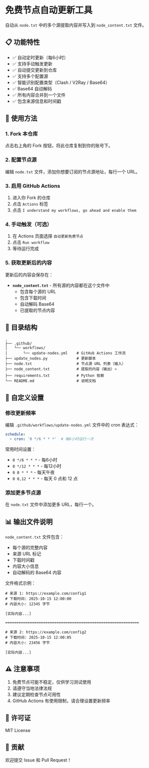 # 免费节点自动更新工具

自动从 `node.txt` 中的多个源提取内容并写入到 `node_content.txt` 文件。

## 📋 功能特性

- ✅ 自动定时更新（每6小时）
- ✅ 支持手动触发更新
- ✅ 自动提交更新到仓库
- ✅ 支持多个配置源
- ✅ 智能识别配置类型（Clash / V2Ray / Base64）
- ✅ Base64 自动解码
- ✅ 所有内容合并到一个文件
- ✅ 包含来源信息和时间戳

## 🚀 使用方法

### 1. Fork 本仓库

点击右上角的 Fork 按钮，将此仓库复制到你的账号下。

### 2. 配置节点源

编辑 `node.txt` 文件，添加你想要订阅的节点源地址，每行一个 URL。

### 3. 启用 GitHub Actions

1. 进入你 Fork 的仓库
2. 点击 `Actions` 标签
3. 点击 `I understand my workflows, go ahead and enable them`

### 4. 手动触发（可选）

1. 在 Actions 页面选择 `自动更新免费节点`
2. 点击 `Run workflow`
3. 等待运行完成

### 5. 获取更新后的内容

更新后的内容会保存在：
- **`node_content.txt`** - 所有源的内容都在这个文件中
  - 包含每个源的 URL
  - 包含下载时间
  - 自动解码 Base64
  - 已提取的节点内容

## 📁 目录结构

```
.
├── .github/
│   └── workflows/
│       └── update-nodes.yml    # GitHub Actions 工作流
├── update_nodes.py             # 更新脚本
├── node.txt                    # 节点源 URL 列表（输入）
├── node_content.txt            # 提取的内容（输出）⭐
├── requirements.txt            # Python 依赖
└── README.md                   # 说明文档
```

## 🔧 自定义设置

### 修改更新频率

编辑 `.github/workflows/update-nodes.yml` 文件中的 cron 表达式：

```yaml
schedule:
  - cron: '0 */6 * * *'  # 每6小时运行一次
```

常用时间设置：
- `0 */6 * * *` - 每6小时
- `0 */12 * * *` - 每12小时
- `0 0 * * *` - 每天午夜
- `0 0,12 * * *` - 每天 0 点和 12 点

### 添加更多节点源

在 `node.txt` 文件中添加更多 URL，每行一个。

## 📊 输出文件说明

`node_content.txt` 文件包含：
- 每个源的完整内容
- 来源 URL 标记
- 下载时间戳
- 内容大小信息
- 自动解码的 Base64 内容

文件格式示例：
```
# 来源 1: https://example.com/config1
# 下载时间: 2025-10-15 12:00:00
# 内容大小: 12345 字节

[实际内容...]

============================================================

# 来源 2: https://example.com/config2
# 下载时间: 2025-10-15 12:00:05
# 内容大小: 23456 字节

[实际内容...]
```

## ⚠️ 注意事项

1. 免费节点可能不稳定，仅供学习测试使用
2. 请遵守当地法律法规
3. 建议定期检查节点可用性
4. GitHub Actions 有使用限制，请合理设置更新频率

## 📝 许可证

MIT License

## 🤝 贡献

欢迎提交 Issue 和 Pull Request！


